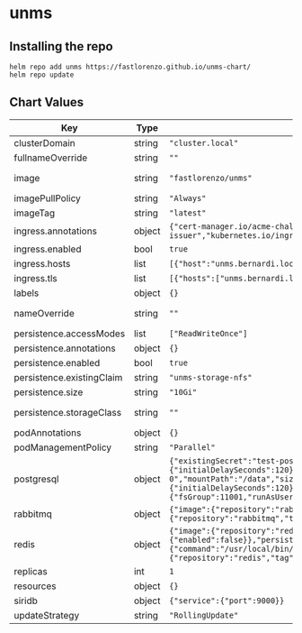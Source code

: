 unms
====

## Installing the repo

```
helm repo add unms https://fastlorenzo.github.io/unms-chart/
helm repo update
```

## Chart Values

| Key | Type | Default | Description |
|-----|------|---------|-------------|
| clusterDomain | string | `"cluster.local"` | Kubernetes Cluster Domain |
| fullnameOverride | string | `""` |  |
| image | string | `"fastlorenzo/unms"` | UNMS docker image name (use ubnt/unms for amd64, fastlorenzo/unms for arm/arm64) |
| imagePullPolicy | string | `"Always"` | UNMS docker image pull policy |
| imageTag | string | `"latest"` | UNMS docker image tag |
| ingress.annotations | object | `{"cert-manager.io/acme-challenge-type":"http01","cert-manager.io/cluster-issuer":"step-issuer","kubernetes.io/ingress.class":"nginx","nginx.ingress.kubernetes.io/backend-protocol":"HTTPS"}` | Ingress annotations |
| ingress.enabled | bool | `true` | Enable Ingress controller |
| ingress.hosts | list | `[{"host":"unms.bernardi.local","paths":["/"]}]` | Ingress hosts configuration |
| ingress.tls | list | `[{"hosts":["unms.bernardi.local"],"secretName":"unms-bernardi-local-tls"}]` | Ingress TLS configuration |
| labels | object | `{}` | UNMS pod extra labels |
| nameOverride | string | `""` | String to partially override unms.fullname template (will maintain the release name) |
| persistence.accessModes | list | `["ReadWriteOnce"]` | UNMS storage access modes |
| persistence.annotations | object | `{}` |  |
| persistence.enabled | bool | `true` | Persist UNMS data |
| persistence.existingClaim | string | `"unms-storage-nfs"` | Name of existing PVC for UNMS data |
| persistence.size | string | `"10Gi"` | UNMS storage size |
| persistence.storageClass | string | `""` | UNMS PV storage class name, keep empty to use default. Not used if `existingClaim` is set. |
| podAnnotations | object | `{}` | Annotations for UNMS pods |
| podManagementPolicy | string | `"Parallel"` | UNMS pods management policy |
| postgresql | object | `{"existingSecret":"test-postgresql","image":{"repository":"postgres","tag":9.6},"initdbScriptsConfigMap":"test-unms-initdb","livenessProbe":{"initialDelaySeconds":120},"persistence":{"existingClaim":"data-test-postgresql-0","mountPath":"/data","size":"20Gi"},"postgresqlDataDir":"/data/data","postgresqlDatabase":"unms","postgresqlUsername":"unms","readinessProbe":{"initialDelaySeconds":120},"resources":{"requests":{"cpu":"100m","memory":"128Mi"}},"securityContext":{"fsGroup":11001,"runAsUser":10001},"volumePermissions":{"enabled":true,"image":{"repository":"postgres","tag":9.6}}}` | Bitnami PostgreSQL values to override (source)[https://github.com/helm/charts/issues/19132] |
| rabbitmq | object | `{"image":{"repository":"rabbitmq","tag":"3.8-alpine"},"persistence":{"enabled":false},"volumePermissions":{"image":{"repository":"rabbitmq","tag":"3.8-alpine"}}}` | Bitnami RabbitMQ values to override |
| redis | object | `{"image":{"repository":"redis","tag":6},"master":{"command":"/usr/local/bin/docker-entrypoint.sh","persistence":{"enabled":false}},"persistence":{"enabled":false},"sentinel":{"image":{"repository":"redis","tag":6}},"slave":{"command":"/usr/local/bin/docker-entrypoint.sh","persistence":{"enabled":false}},"usePassword":false,"volumePermissions":{"image":{"repository":"redis","tag":6}}}` | Bitnami Redis values to override |
| replicas | int | `1` | Number of UNMS replicas |
| resources | object | `{}` | UNMS pods resources |
| siridb | object | `{"service":{"port":9000}}` | SiriDB values to override |
| updateStrategy | string | `"RollingUpdate"` | UNMS pods update strategy |
